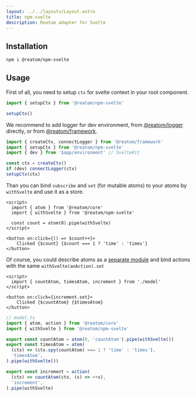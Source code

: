 ```yaml
---
layout: ../../layouts/Layout.astro
title: npm-svelte
description: Reatom adapter for Svelte
---
```


## Installation

```sh
npm i @reatom/npm-svelte
```

## Usage

First of all, you need to setup `ctx` for svelte context in your root component.

```ts
import { setupCtx } from '@reatom/npm-svelte'

setupCtx()
```

We recommend to add logger for dev environment, from [@reatom/logger](/packages/logger) directly, or from [@reatom/framework](/packages/framework).

```ts
import { createCtx, connectLogger } from '@reatom/framework'
import { setupCtx } from '@reatom/npm-svelte'
import { dev } from '$app/environment' // SvelteKit

const ctx = createCtx()
if (dev) connectLogger(ctx)
setupCtx(ctx)
```

Than you can bind `subscribe` and `set` (for mutable atoms) to your atoms by `withSvelte` and use it as a store.

```svelte
<script>
  import { atom } from '@reatom/core'
  import { withSvelte } from '@reatom/npm-svelte'

  const count = atom(0).pipe(withSvelte)
</script>

<button on:click={() => $count++}>
	Clicked {$count} {$count === 1 ? 'time' : 'times'}
</button>
```

Of course, you could describe atoms as a [separate module](/guides/architecture) and bind actions with the same `withSvelte(anAction).set`

```svelte
<script>
  import { countAtom, timesAtom, increment } from './model'
</script>

<button on:click={increment.set}>
	Clicked {$countAtom} {$timesAtom}
</button>
```

```ts
// model.ts
import { atom, action } from '@reatom/core'
import { withSvelte } from '@reatom/npm-svelte'

export const countAtom = atom(0, 'countAtom').pipe(withSvelte())
export const timesAtom = atom(
  (ctx) => (ctx.spy(countAtom) === 1 ? 'time' : 'times'),
  'timesAtom',
).pipe(withSvelte())

export const increment = action(
  (ctx) => countAtom(ctx, (s) => ++s),
  'increment',
).pipe(withSvelte)
```
